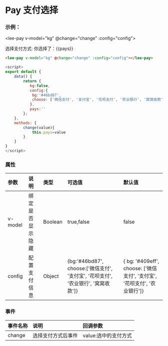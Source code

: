 # Pay 支付选择
### 示例：
<lee-pay v-model="kg" @change="change" :config="config"></lee-pay>
<div class="leeblock">
    <div class="leesource">
        <lee-button type="success" @click="show">选择支付方式:</lee-button> 你选择了：{{pays}}
    </div>
<lee-code>

```html
<lee-pay v-model="kg" @change="change" :config="config"></lee-pay>
```
```js
<script>
export default {
    data() {
        return {
           kg:false,
           config:{
            bg:'#46bd87',
            choose: ['微信支付', '支付宝', '花呗支付', '农业银行', '窝窝收款', '刷卡']
           },
           pays:''
        };
    },
    methods: {
        change(value){
            this.pays=value
        }
    }
}
</script>
```
</lee-code>
</div>

### 属性

参数|说明|类型|可选值|默认值
:------|:------|:------|:------|:------
v-model|绑定是否显示隐藏|Boolean|true,false|false
config|配置支付信息|Object|{bg:'#46bd87',<br>choose:['微信支付', '支付宝', '花呗支付', '农业银行', '窝窝收款']}|{ bg: '#409eff',<br>choose: ['微信支付', '支付宝', '花呗支付', '农业银行']}
### 事件

事件名称|说明|回调参数
:------|:------|:------
change|选择支付方式后事件|value:选中的支付方式

<script>
export default {
    data() {
        return {
           kg:false,
           config:{
            bg:'#46bd87',
            choose: ['微信支付', '支付宝', '花呗支付', '农业银行', '窝窝收款', '刷卡']
           },
           pays:''
        };
    },
    methods: {
        show(){
            this.kg=true
        },
        change(value){
            this.pays=value
        }
    }
}
</script>